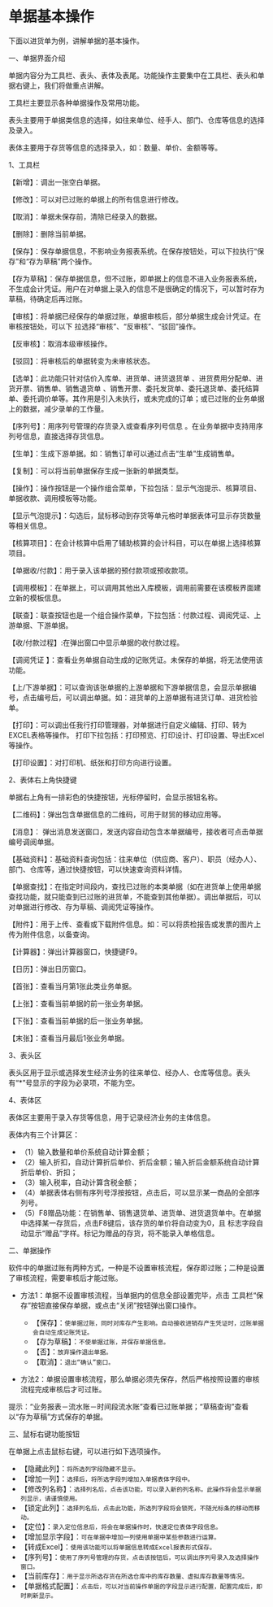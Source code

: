 # 单据基本操作<Badge text="工贸T系列"> </Badge>

下面以进货单为例，讲解单据的基本操作。

一、单据界面介绍

单据内容分为工具栏、表头、表体及表尾。功能操作主要集中在工具栏、表头和单据右键上，我们将做重点讲解。

工具栏主要显示各种单据操作及常用功能。

表头主要用于单据类信息的选择，如往来单位、经手人、部门、仓库等信息的选择及录入。

表体主要用于存货等信息的选择录入，如：数量、单价、金额等等。

1、工具栏

【新增】：调出一张空白单据。

【修改】：可以对已过账的单据上的所有信息进行修改。

【取消】：单据未保存前，清除已经录入的数据。

【删除】：删除当前单据。

【保存】：保存单据信息，不影响业务报表系统。在保存按钮处，可以下拉执行“保存”和“存为草稿”两个操作。

【存为草稿】：保存单据信息，但不过账，即单据上的信息不进入业务报表系统，不生成会计凭证。用户在对单据上录入的信息不是很确定的情况下，可以暂时存为草稿，待确定后再过账。  

【审核】：将单据已经保存的单据过账，单据审核后，部分单据生成会计凭证。在审核按钮处，可以下 拉选择“审核”、“反审核”、“驳回”操作。

【反审核】：取消本级审核操作。

【驳回】：将审核后的单据转变为未审核状态。

【选单】：此功能只针对估价入库单、进货单、进货退货单 、进货费用分配单、进货开票、销售单、销售退货单 、销售开票、委托发货单、委托退货单、委托结算单、委托调价单等。其作用是引入未执行，或未完成的订单；或已过账的业务单据上的数据，减少录单的工作量。

【序列号】：用序列号管理的存货录入或查看序列号信息 。在业务单据中支持用序列号信息，直接选择存货信息。

【生单】：生成下游单据。如：销售订单可以通过点击“生单”生成销售单。

【复制】：可以将当前单据保存生成一张新的单据类型。

【操作】：操作按钮是一个操作组合菜单，下拉包括：显示气泡提示、核算项目、单据收款、调用模板等功能。

【显示气泡提示】：勾选后，鼠标移动到存货等单元格时单据表体可显示存货数量等相关信息。

【核算项目】：在会计核算中启用了辅助核算的会计科目，可以在单据上选择核算项目。

【单据收/付款】：用于录入该单据的预付款项或预收款项。

【调用模板】：在单据上，可以调用其他出入库模板，调用前需要在该模板界面建立新的模板信息。

【联查】：联查按钮也是一个组合操作菜单，下拉包括：付款过程、调阅凭证、上游单据、下游单据。

【收/付款过程】:在弹出窗口中显示单据的收付款过程。

【调阅凭证 】：查看业务单据自动生成的记账凭证。未保存的单据，将无法使用该功能。

【上/下游单据】：可以查询该张单据的上游单据和下游单据信息，会显示单据编号，点击编号后，可以调出单据。如：进货单的上游单据有进货订单、进货检验单。

【打印】：可以调出任我行打印管理器，对单据进行自定义编辑、打印、转为EXCEL表格等操作。 打印下拉包括：打印预览、打印设计、打印设置、导出Excel等操作。

【打印设置】：对打印机、纸张和打印方向进行设置。

2、表体右上角快捷键

单据右上角有一排彩色的快捷按钮，光标停留时，会显示按钮名称。

【二维码】：弹出包含单据信息的二维码，可用于财贸的移动应用等。

【消息】： 弹出消息发送窗口，发送内容自动包含本单据编号，接收者可点击单据编号调阅单据。

【基础资料】：基础资料查询包括：往来单位（供应商、客户）、职员（经办人）、部门、仓库等，通过快捷按钮，可以快速查询资料详情。

【单据查找】：在指定时间段内，查找已过账的本类单据（如在进货单上使用单据查找功能，就只能查到已过账的进货单，不能查到其他单据）。调出单据后，可以对单据进行修改、存为草稿、调阅凭证等操作。

【附件】：用于上传、查看或下载附件信息。如：可以将质检报告或发票的图片上传为附件信息，以备查询。

【计算器】：弹出计算器窗口，快捷键F9。

【日历】：弹出日历窗口。

【首张】：查看当月第1张此类业务单据。

【上张】：查看当前单据的前一张业务单据。

【下张】：查看当前单据的后一张业务单据。

【末张】：查看当月最后1张业务单据。

3、表头区

表头区用于显示或选择发生经济业务的往来单位、经办人、仓库等信息。表头有“*”号显示的字段为必录项，不能为空。

4、表体区

表体区主要用于录入存货等信息，用于记录经济业务的主体信息。

表体内有三个计算区：

- （1）输入数量和单价系统自动计算金额；
- （2）输入折扣，自动计算折后单价、折后金额；输入折后金额系统自动计算折后单价、折扣；
- （3）输入税率，自动计算含税金额；
- （4）单据表体右侧有序列号浮按按钮，点击后，可以显示某一商品的全部序列号。
- （5）F8赠品功能：在销售单、销售退货单、进货单、进货退货单中。在单据中选择某一存货后，点击F8键后，该存货的单价将自动变为0，且 标志字段自动显示“赠品”字样。标记为赠品的存货，将不能录入单格信息。

二、单据操作

软件中的单据过账有两种方式，一种是不设置审核流程，保存即过账；二种是设置了审核流程，需要审核后才能过账。

- 方法1：单据不设置审核流程，当单据内的信息全部设置完毕，点击 工具栏“保存”按钮直接保存单据，或点击“关闭”按钮弹出窗口操作。
    - 【保存】：`使单据过账，同时对库存产生影响。自动接收进销存产生凭证时，过账单据会自动生成记账凭证。`
    - 【存为草稿】：`不使单据过账，并保存单据信息。`
    - 【否】：`放弃操作退出单据。`
    - 【取消】：`退出“确认”窗口。`

- 方法2：单据设置审核流程，那么单据必须先保存，然后严格按照设置的审核流程完成审核后才可过账。

提示：“业务报表－流水账－时间段流水账”查看已过账单据；“草稿查询”查看以“存为草稿”方式保存的单据。

三、鼠标右键功能按钮

在单据上点击鼠标右键，可以进行如下选项操作。

- 【隐藏此列】：`将所选列字段隐藏不显示。`
- 【增加一列】：`选择后，将所选字段列增加入单据表体字段中。`
- 【修改列名称】：`选择列名后，点击该功能，可以录入新的列名称。此操作将会显示单据列显示，请谨慎使用。`
- 【锁定此列】：`选择列名后，点击此功能，所选列字段将会锁死，不随光标条的移动而移动。`
- 【定位】：`录入定位信息后，将会在单据操作时，快速定位表体字段信息。`
- 【增加显示字段】：`可在单据中增加一列使用单据中某些参数进行运算。`
- 【转成Excel】：`使用该功能可以将单据信息转成Excel报表形式保存。`
- 【序列号】：`使用了序列号管理的存货，点击该按钮后，可以调出序列号录入及选择操作窗口。`
- 【当前库存】：`用于显示所选存货在所选仓库中的库存数量、虚拟库存数量等情况。`
- 【单据格式配置】：`点击后，可以对当前操作单据的字段显示进行配置，配置完成后，即时刷新显示。`

　